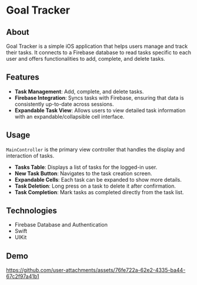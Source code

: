 # Goal Tracker

## About
Goal Tracker is a simple iOS application that helps users manage and track their tasks. It connects to a Firebase database to read tasks specific to each user and offers functionalities to add, complete, and delete tasks.

## Features
- **Task Management**: Add, complete, and delete tasks.
- **Firebase Integration**: Syncs tasks with Firebase, ensuring that data is consistently up-to-date across sessions.
- **Expandable Task View**: Allows users to view detailed task information with an expandable/collapsible cell interface.

## Usage

`MainController` is the primary view controller that handles the display and interaction of tasks.
- **Tasks Table**: Displays a list of tasks for the logged-in user.
- **New Task Button**: Navigates to the task creation screen.
- **Expandable Cells**: Each task can be expanded to show more details.
- **Task Deletion**: Long press on a task to delete it after confirmation.
- **Task Completion**: Mark tasks as completed directly from the task list.

## Technologies
- Firebase Database and Authentication
- Swift
- UIKit

## Demo
https://github.com/user-attachments/assets/76fe722a-62e2-4335-ba44-67c2f97a41b1

